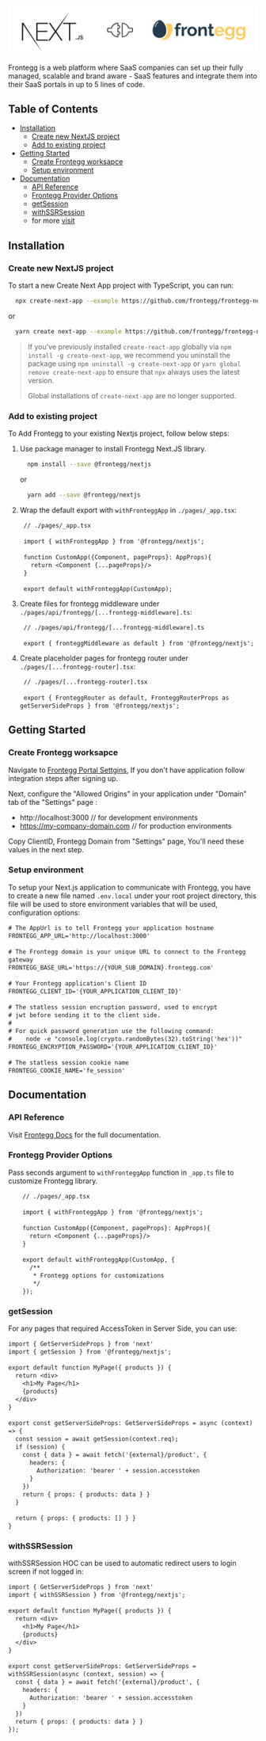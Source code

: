 ![alt text](./logo.png)

Frontegg is a web platform where SaaS companies can set up their fully managed, scalable and brand aware - SaaS features
and integrate them into their SaaS portals in up to 5 lines of code.

## Table of Contents

- [Installation](#installation)
    - [Create new NextJS project](#create-new-nextjs-project)
    - [Add to existing project](#add-to-existing-project)
- [Getting Started](#getting-started)
    - [Create Frontegg worksapce](#create-frontegg-worksapce)
    - [Setup environment](#setup-environment)
- [Documentation](#documentation)
    - [API Reference](#api-reference)
    - [Frontegg Provider Options](#frontegg-provider-options)
    - [getSession](#getsession)
    - [withSSRSession](#withssrsession)
    - for more [visit](https://docs.frontegg.com/docs/self-service-introduction)

## Installation

### Create new NextJS project

To start a new Create Next App project with TypeScript, you can run:

```bash
  npx create-next-app --example https://github.com/frontegg/frontegg-nextjs --example-path apps/example my-nextjs-app-name 
```

or

```bash
  yarn create next-app --example https://github.com/frontegg/frontegg-nextjs --example-path apps/example my-nextjs-app-name
```

> If you've previously installed `create-react-app` globally via `npm install -g create-next-app`, we recommend you uninstall the package using `npm uninstall -g create-next-app` or `yarn global remove create-next-app` to ensure that `npx` always uses the latest version.
>
> Global installations of `create-next-app` are no longer supported.

### Add to existing project

To Add Frontegg to your existing Nextjs project, follow below steps:

1. Use package manager to install Frontegg Next.JS library.
    ```bash
      npm install --save @frontegg/nextjs 
    ```
   or
    ```bash
      yarn add --save @frontegg/nextjs
    ```

2. Wrap the default export with `withFronteggApp` in `./pages/_app.tsx`:
   ```tsx
    // ./pages/_app.tsx
   
    import { withFronteggApp } from '@frontegg/nextjs';
    
    function CustomApp({Component, pageProps}: AppProps){
      return <Component {...pageProps}/>
    }

    export default withFronteggApp(CustomApp);
   ```

3. Create files for frontegg middleware under `./pages/api/frontegg/[...frontegg-middleware].ts`:
   ```tsx
    // ./pages/api/frontegg/[...frontegg-middleware].ts
    
    export { fronteggMiddleware as default } from '@frontegg/nextjs';
   ```

4. Create placeholder pages for frontegg router under `./pages/[...frontegg-router].tsx`:
   ```tsx
    // ./pages/[...frontegg-router].tsx
    
    export { FronteggRouter as default, FronteggRouterProps as getServerSideProps } from '@frontegg/nextjs';
   ```

## Getting Started

### Create Frontegg worksapce

Navigate to [Frontegg Portal Settgins](https://portal.frontegg.com/development/settings), If you don't have application
follow integration steps after signing up.

Next, configure the "Allowed Origins" in your application under "Domain" tab of the "Settings" page :

- http://localhost:3000 // for development environments
- https://my-company-domain.com // for production environments

Copy ClientID, Frontegg Domain from "Settings" page, You'll need these values in the next step.

### Setup environment

To setup your Next.js application to communicate with Frontegg, you have to create a new file named `.env.local` under
your root project directory, this file will be used to store environment variables that will be used, configuration
options:

```dotenv
# The AppUrl is to tell Frontegg your application hostname
FRONTEGG_APP_URL='http://localhost:3000'

# The Frontegg domain is your unique URL to connect to the Frontegg gateway
FRONTEGG_BASE_URL='https://{YOUR_SUB_DOMAIN}.frontegg.com'

# Your Frontegg application's Client ID
FRONTEGG_CLIENT_ID='{YOUR_APPLICATION_CLIENT_ID}'

# The statless session encruption password, used to encrypt
# jwt before sending it to the client side.
# 
# For quick password generation use the following command:
#    node -e "console.log(crypto.randomBytes(32).toString('hex'))"
FRONTEGG_ENCRYPTION_PASSWORD='{YOUR_APPLICATION_CLIENT_ID}'

# The statless session cookie name
FRONTEGG_COOKIE_NAME='fe_session'
```

## Documentation

### API Reference

Visit [Frontegg Docs](https://docs.frontegg.com) for the full documentation.

### Frontegg Provider Options

Pass seconds argument to `withFronteggApp` function in `_app.ts` file to customize
Frontegg library.

```tsx
    // ./pages/_app.tsx
   
    import { withFronteggApp } from '@frontegg/nextjs';
    
    function CustomApp({Component, pageProps}: AppProps){
      return <Component {...pageProps}/>
    }

    export default withFronteggApp(CustomApp, {
      /**
       * Frontegg options for customizations
       */
    });
   ```

### getSession

For any pages that required AccessToken in Server Side, you can use:

```tsx
import { GetServerSideProps } from 'next'
import { getSession } from '@frontegg/nextjs';

export default function MyPage({ products }) {
  return <div>
    <h1>My Page</h1>
    {products}
  </div>
}

export const getServerSideProps: GetServerSideProps = async (context) => {
  const session = await getSession(context.req);
  if (session) {
    const { data } = await fetch('{external}/product', {
      headers: {
        Authorization: 'bearer ' + session.accesstoken
      }
    })
    return { props: { products: data } }
  }

  return { props: { products: [] } }
}
```

### withSSRSession

withSSRSession HOC can be used to automatic redirect users to login screen if not logged in:

```tsx
import { GetServerSideProps } from 'next'
import { withSSRSession } from '@frontegg/nextjs';

export default function MyPage({ products }) {
  return <div>
    <h1>My Page</h1>
    {products}
  </div>
}

export const getServerSideProps: GetServerSideProps = withSSRSession(async (context, session) => {
  const { data } = await fetch('{external}/product', {
    headers: {
      Authorization: 'bearer ' + session.accesstoken
    }
  })
  return { props: { products: data } }
});
```


 